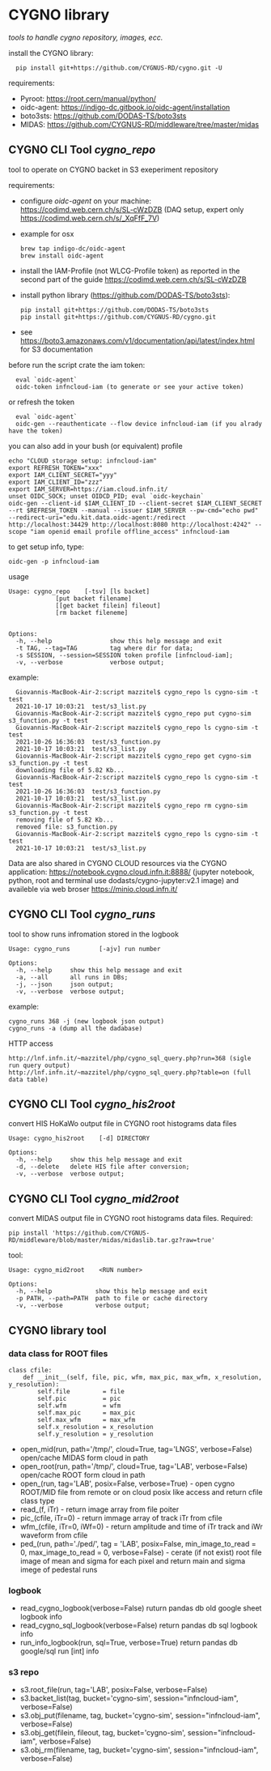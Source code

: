 # CYGNO library
*tools to handle cygno repository, images, ecc.*

install the CYGNO library:

      pip install git+https://github.com/CYGNUS-RD/cygno.git -U

requirements:
* Pyroot: https://root.cern/manual/python/ 
* oidc-agent: https://indigo-dc.gitbook.io/oidc-agent/installation
* boto3sts: https://github.com/DODAS-TS/boto3sts
* MIDAS: https://github.com/CYGNUS-RD/middleware/tree/master/midas

## CYGNO CLI Tool *cygno_repo*

tool to operate on CYGNO backet in S3 exeperiment repository

requirements:

* configure *oidc-agent* on your machine: https://codimd.web.cern.ch/s/SL-cWzDZB (DAQ setup, expert only https://codimd.web.cern.ch/s/_XqFfF_7V)
* example for osx

      brew tap indigo-dc/oidc-agent
      brew install oidc-agent

* install the IAM-Profile (not WLCG-Profile token) as reported in the second part of the guide https://codimd.web.cern.ch/s/SL-cWzDZB

* install python library  (https://github.com/DODAS-TS/boto3sts): 

      pip install git+https://github.com/DODAS-TS/boto3sts
      pip install git+https://github.com/CYGNUS-RD/cygno.git
      
* see https://boto3.amazonaws.com/v1/documentation/api/latest/index.html for S3 documentation

before run the script crate the iam token:

      eval `oidc-agent`
      oidc-token infncloud-iam (to generate or see your active token)
 
or refresh the token
 
      eval `oidc-agent`
      oidc-gen --reauthenticate --flow device infncloud-iam (if you alrady have the token)
      
you can also add in your bush (or equivalent) profile

	echo "CLOUD storage setup: infncloud-iam"
	export REFRESH_TOKEN="xxx"
	export IAM_CLIENT_SECRET="yyy"
	export IAM_CLIENT_ID="zzz"
	export IAM_SERVER=https://iam.cloud.infn.it/
	unset OIDC_SOCK; unset OIDCD_PID; eval `oidc-keychain`
	oidc-gen --client-id $IAM_CLIENT_ID --client-secret $IAM_CLIENT_SECRET --rt $REFRESH_TOKEN --manual --issuer $IAM_SERVER --pw-cmd="echo pwd" --redirect-uri="edu.kit.data.oidc-agent:/redirect http://localhost:34429 http://localhost:8080 http://localhost:4242" --scope "iam openid email profile offline_access" infncloud-iam
	
to get setup info, type:

	oidc-gen -p infncloud-iam


usage

	Usage: cygno_repo	 [-tsv] [ls backet]
				 [put backet filename]
				 [[get backet filein] fileout]
				 [rm backet fileneme]
	
	
	Options:
	  -h, --help            	show this help message and exit
	  -t TAG, --tag=TAG     	tag where dir for data;
	  -s SESSION, --session=SESSION	token profile [infncloud-iam];
	  -v, --verbose         	verbose output;
                   
example:

      Giovannis-MacBook-Air-2:script mazzitel$ cygno_repo ls cygno-sim -t test
      2021-10-17 10:03:21  test/s3_list.py
      Giovannis-MacBook-Air-2:script mazzitel$ cygno_repo put cygno-sim s3_function.py -t test
      Giovannis-MacBook-Air-2:script mazzitel$ cygno_repo ls cygno-sim -t test
      2021-10-26 16:36:03  test/s3_function.py
      2021-10-17 10:03:21  test/s3_list.py
      Giovannis-MacBook-Air-2:script mazzitel$ cygno_repo get cygno-sim s3_function.py -t test
      downloading file of 5.82 Kb...
      Giovannis-MacBook-Air-2:script mazzitel$ cygno_repo ls cygno-sim -t test
      2021-10-26 16:36:03  test/s3_function.py
      2021-10-17 10:03:21  test/s3_list.py
      Giovannis-MacBook-Air-2:script mazzitel$ cygno_repo rm cygno-sim s3_function.py -t test
      removing file of 5.82 Kb...
      removed file: s3_function.py
      Giovannis-MacBook-Air-2:script mazzitel$ cygno_repo ls cygno-sim -t test
      2021-10-17 10:03:21  test/s3_list.py

Data are also shared in CYGNO CLOUD resources via the CYGNO application: https://notebook.cygno.cloud.infn.it:8888/ (jupyter notebook, python, root and terminal use dodasts/cygno-jupyter:v2.1 image) and availeble via web broser https://minio.cloud.infn.it/
      
## CYGNO CLI Tool *cygno_runs*

tool to show runs infromation stored in the logbook

	Usage: cygno_runs        [-ajv] run number

	Options:
	  -h, --help     show this help message and exit
	  -a, --all      all runs in DBs;
	  -j, --json     json output;
	  -v, --verbose  verbose output;
		
example:

	cygno_runs 368 -j (new logbook json output)
	cygno_runs -a (dump all the dadabase)
	
HTTP access
	
	http://lnf.infn.it/~mazzitel/php/cygno_sql_query.php?run=368 (sigle run query output)
	http://lnf.infn.it/~mazzitel/php/cygno_sql_query.php?table=on (full data table)
	
	
## CYGNO CLI Tool *cygno_his2root*

convert HIS HoKaWo output file in CYGNO root histograms data files

	Usage: cygno_his2root	 [-d] DIRECTORY
	
	Options:
	  -h, --help     show this help message and exit
	  -d, --delete   delete HIS file after conversion;
	  -v, --verbose  verbose output;
	  
## CYGNO CLI Tool *cygno_mid2root*

convert MIDAS output file in CYGNO root histograms data files. Required:

	pip install 'https://github.com/CYGNUS-RD/middleware/blob/master/midas/midaslib.tar.gz?raw=true'

tool:

	Usage: cygno_mid2root	 <RUN number>

	Options:
	  -h, --help            show this help message and exit
	  -p PATH, --path=PATH  path to file or cache directory
	  -v, --verbose         verbose output;

## CYGNO library tool

### data class for ROOT files

	class cfile:
		def __init__(self, file, pic, wfm, max_pic, max_wfm, x_resolution, y_resolution):
			self.file         = file
			self.pic          = pic 
			self.wfm          = wfm
			self.max_pic      = max_pic
			self.max_wfm      = max_wfm
			self.x_resolution = x_resolution
			self.y_resolution = y_resolution

* open_mid(run, path='/tmp/',  cloud=True,  tag='LNGS', verbose=False) open/cache MIDAS form cloud in path
* open_root(run, path='/tmp/',  cloud=True,  tag='LAB', verbose=False)  open/cache ROOT form cloud in path
* open_(run, tag='LAB', posix=False, verbose=True) - open cygno ROOT/MID file from remote or on cloud posix like access and return cfile class type
* read_(f, iTr) - return image array from file poiter
* pic_(cfile, iTr=0) - return immage array of track iTr from cfile
* wfm_(cfile, iTr=0, iWf=0) - return amplitude and time of iTr track and iWr waveform from cfile
* ped_(run, path='./ped/', tag = 'LAB', posix=False, min_image_to_read = 0, max_image_to_read = 0, verbose=False) - cerate (if not exist) root file image of mean and sigma for each pixel and return main and sigma imege of pedestal runs

### logbook 
* read_cygno_logbook(verbose=False) 		ruturn pandas db old google sheet logbook info
* read_cygno_sql_logbook(verbose=False)		return pandas db sql logbook info
* run_info_logbook(run, sql=True, verbose=True)	return pandas db google/sql run [int] info

### s3 repo
* s3.root_file(run, tag='LAB', posix=False, verbose=False)
* s3.backet_list(tag, bucket='cygno-sim', session="infncloud-iam", verbose=False)
* s3.obj_put(filename, tag, bucket='cygno-sim', session="infncloud-iam", verbose=False)
* s3.obj_get(filein, fileout, tag, bucket='cygno-sim', session="infncloud-iam", verbose=False)
* s3.obj_rm(filename, tag, bucket='cygno-sim', session="infncloud-iam", verbose=False)


